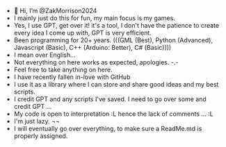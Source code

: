 - 👋 Hi, I’m @ZakMorrison2024
- I mainly just do this for fun, my main focus is my games.
- Yes, I use GPT, get over it! it's a tool, I don't have the patience to create every idea I come up with, GPT is very efficient.
- Been programming for 20+ years. (((GML (Best), Python (Advanced), Javascript (Basic), C++ (Arduino: Better), C# (Basic))))
- I mean over English... 
- Not everything on here works as expected, apologies. -.-
- Feel free to take anything on here.
- I have recently fallen in-love with GitHub
- I use it as a library where I can store and share good ideas and my best scripts.
- I credit GPT and any scripts I've saved. I need to go over some and credit GPT ...
- My code is open to interpretation :L hence the lack of comments ... :L
- I'm just lazy. ¬¬
- I will eventually go over everything, to make sure a ReadMe.md is properly assigned.
<!---
ZakMorrison2024/ZakMorrison2024 is a ✨ special ✨ repository because its `README.md` (this file) appears on your GitHub profile.
You can click the Preview link to take a look at your changes.
--->
